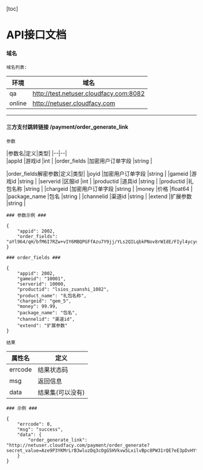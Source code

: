 [toc]
# API接口文档

#### 域名 

`域名列表:`

|环境|域名|  
|--|--|  
|qa| http://test.netuser.cloudfacy.com:8082  |  
|online| http://netuser.cloudfacy.com |  
--------------------------------------------------------------------------
#### 三方支付跳转链接 /payment/order_generate_link

`参数`

|参数名|定义|类型|
|--|--|  
|appId |游戏id |int |
|order_fields |加密用户订单字段 |string |

|order_fields解密参数|定义|类型|
|joyid |加密用户订单字段 |string |
|gameid |游戏id |string |
|serverid |区服id |int |
|productid |道具id |string |
|productid |礼包名称 |string |
|chargeid |加密用户订单字段 |string |
|money |价格 |float64 |
|package_name |包名 |string |
|channelid |渠道id |string |
|extend |扩展参数 |string |


`### 参数示例 ###`

```
{
	"appid": 2002,
	"order_fields": "aYl964/qH/bfM6I7RZw+vIY6MBQPGFfAzu7Y9jj/YLs2QILqbkPNov8rWIdE/FIyl4ycyqwWZwRvojU53/0hNCspFq6OxY0X2LuZixnEYkB/7z8wAFRXKQroe+tOmAQtkEmDjFUuWZ+so1wLjVmkv2sAIay26bQxIUczIY3y0iz0gAA95qDy3cKAjevn40K7NmwsYvPKlBXWiE6zOYO4+sIG0qaxEIJ82OgcjOef/5YAgGi+V+umWW4urb/zueBq7GYLr+i0X5dQDj84Q6NFSd1xdRRY9rSyf0Xy7tTN7icaRHc86AfiDKMnZfN6DPgfedU/SbIjZ8uUESYC3fPkyp2UPyFr5gPINKJR3GK1WUXStye7JVjtJWgpHxNE78RmtwP1/mYBjFu/NZLCQ7CBLQ=="
}
```

`### order_fields ###`

```
{
	"appid": 2002,
	"gameid": "10001",
	"serverid": 10000,
	"productid": "lsios_zuanshi_1082",
	"product_name": "礼包名称",
	"chargeid": "gem_5",
	"money": 99.99,
	"package_name": "包名",
	"channelid": "渠道id",
	"extend": "扩展参数"
}
```

`结果`

|属性名|定义|  
|--|--|  
|errcode |结果状态码 |  
|msg |返回信息 |  
|data |结果集(可以没有) |

`### 示例 ###`
```
{
    "errcode": 0,
    "msg": "success",
    "data": {
        "order_generate_link": "http://netuser.cloudfacy.com/payment/order_generate?secret_value=Aze9P3YKMrLrB3wluzDq3cOgG5HVkvw5LxilvBpc8PW31rQE7eE3pDvHYfiR17DXBlimAW6qCEA8u7DvV1tGcWnxwnjvXJXKvJ1ip1VepZSZaKorwieOg%2BLyH4pwUWBb26aW2%2BSwwdjRa%2BJrx37oHbd90iEXb%2FFC%2FUp17IzmmE%2BDl%2FOpRmrQwSLAniUhDPCKOvOPqobyls7J2NFzoovVkwKzn%2BYvtA5as9%2Boogdwqi2Co7KZOVL%2BgnMbrYgm021EsQN6bUb5WxA6KpcNfc0yg4ufO79QL%2B4z4%2B%2B7K7sr4%2BMKjB1ILxsjgcNpLC2yczWr9Ph0uhJdjXEN%2FyxiobKHKGbwEJZJ%2B7fBrgMAVMWWQaNNAZAFDRudclac34lD4Pzd6jIhxtrj1MMZAwc9DhIXISpPJfQQ4DYyV2QzLxi%2Bpmdz3tSZvU6XSHuyEs55PD4%2F"
    }
}
```
